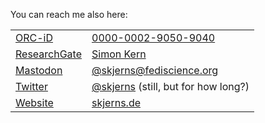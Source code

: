 You can reach me also here:

|   |   |
|---|---|
| <a rel="me" href="https://orcid.org/0000-0002-9050-9040">ORC-iD</a> | [0000-0002-9050-9040](https://orcid.org/0000-0002-9050-9040) |
| <a rel="me" href="https://www.researchgate.net/profile/Simon-Kern-4">ResearchGate</a> | [Simon Kern](https://www.researchgate.net/profile/Simon-Kern-4) | 
| <a rel="me" href="https://fediscience.org/@skjerns">Mastodon</a> | [@skjerns@fediscience.org](https://fediscience.org/@skjerns) |
| <a rel="me" href="https://twitter.com/skjerns">Twitter</a> | [@skjerns](https://twitter.com/skjerns)  (still, but for how long?) |
| <a rel="me" href="https://skjerns.de">Website</a> | [skjerns.de](https://skjerns.de) |


